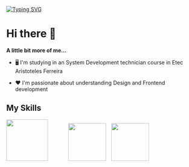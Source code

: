 [![Typing SVG](https://readme-typing-svg.herokuapp.com?font=Monoscape&color=%23F71D4F&size=26&center=true&vCenter=true&lines=%E2%9C%A8+Welcome+to+my+github+%E2%9C%A8)](https://git.io/typing-svg)

# Hi there 👋

**A little bit more of me...**

- 🖥️ I'm studying in an System Development technician course in Etec Aristoteles Ferreira

- ❤️ I'm passionate about understanding Design and Frontend development

## My Skills

<img src="https://github.com/AlissonForbidden/AlissonForbidden/blob/main/img/html5.svg" style="margin: 0px 50px 0px 0px;" width="110" height="110"> <img src="https://github.com/AlissonForbidden/AlissonForbidden/blob/main/img/css3.svg"  style="margin: 0px 10px 0px 0px;" width="100" height="100"> <img src="https://github.com/AlissonForbidden/AlissonForbidden/blob/main/img/javascript.svg" style="margin: 0px 10px 0px 0px;" width="100" height="100">

